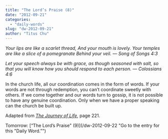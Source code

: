 ```yaml
---
title: "The Lord’s Praise (8)"
date: "2012-09-21"
categories: 
  - "daily-words"
slug: "dw-2012-09-21"
author: "Titus Chu"
---
```


_Your lips are like a scarlet thread, And your mouth is lovely. Your temples are like a slice of a pomegranate Behind your veil. — Song of Songs 4:3_

_Let your speech always be with grace, as though seasoned with salt, so that you will know how you should respond to each person._ _— Colossians 4:6_

In the church life, all our coordination comes in the form of words. If your words are not through redemption, you can’t coordinate sweetly with others. If we come together and our words turn to gossip, it is not possible to have any genuine coordination. Only when we have a proper speaking can the church be built up.

Adapted from _[The Journey of Life](/book-journey "Go to the listing for this book.")_, page 221.

Tomorrow: [“The Lord’s Praise" (9)](/dw-2012-09-22 "Go to the entry for this "Daily Word."")
